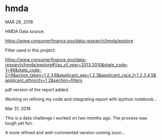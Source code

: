 # hmda
MAR 28, 2018

HMDA Data source: 

https://www.consumerfinance.gov/data-research/hmda/explore

Filter used in this project:

https://www.consumerfinance.gov/data-research/hmda/explore#!/as_of_year=2013,2010&state_code-1=48&state_code-2=6&action_taken=1,2,3,6&applicant_sex=1,2,3&applicant_race_1=1,2,3,4,5&applicant_ethnicity=1,2&section=filters

pdf version of the report added.

Working on refining my code and integrating report with ipython notebook...

Mar 31, 2018

This is a data challenge I worked on two months ago. The process was tough yet fun.

A more refined and well-commented version coming soon...

